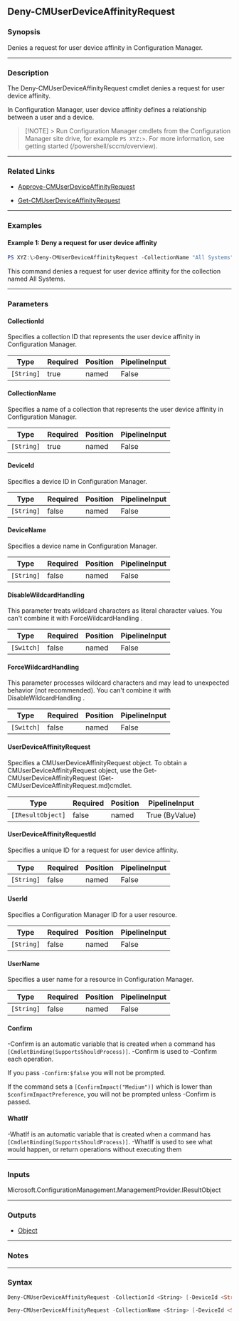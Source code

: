 Deny-CMUserDeviceAffinityRequest
--------------------------------




### Synopsis
Denies a request for user device affinity in Configuration Manager.



---


### Description

The Deny-CMUserDeviceAffinityRequest cmdlet denies a request for user device affinity.



In Configuration Manager, user device affinity defines a relationship between a user and a device.



> [!NOTE] > Run Configuration Manager cmdlets from the Configuration Manager site drive, for example `PS XYZ:>`. For more information, see getting started (/powershell/sccm/overview).



---


### Related Links
* [Approve-CMUserDeviceAffinityRequest](Approve-CMUserDeviceAffinityRequest)



* [Get-CMUserDeviceAffinityRequest](Get-CMUserDeviceAffinityRequest)





---


### Examples
#### Example 1: Deny a request for user device affinity
```PowerShell
PS XYZ:\>Deny-CMUserDeviceAffinityRequest -CollectionName "All Systems" -UserName "Western\EvanNarvaez$"
```
This command denies a request for user device affinity for the collection named All Systems.


---


### Parameters
#### **CollectionId**

Specifies a collection ID that represents the user device affinity in Configuration Manager.






|Type      |Required|Position|PipelineInput|
|----------|--------|--------|-------------|
|`[String]`|true    |named   |False        |



#### **CollectionName**

Specifies a name of a collection that represents the user device affinity in Configuration Manager.






|Type      |Required|Position|PipelineInput|
|----------|--------|--------|-------------|
|`[String]`|true    |named   |False        |



#### **DeviceId**

Specifies a device ID in Configuration Manager.






|Type      |Required|Position|PipelineInput|
|----------|--------|--------|-------------|
|`[String]`|false   |named   |False        |



#### **DeviceName**

Specifies a device name in Configuration Manager.






|Type      |Required|Position|PipelineInput|
|----------|--------|--------|-------------|
|`[String]`|false   |named   |False        |



#### **DisableWildcardHandling**

This parameter treats wildcard characters as literal character values. You can't combine it with ForceWildcardHandling .






|Type      |Required|Position|PipelineInput|
|----------|--------|--------|-------------|
|`[Switch]`|false   |named   |False        |



#### **ForceWildcardHandling**

This parameter processes wildcard characters and may lead to unexpected behavior (not recommended). You can't combine it with DisableWildcardHandling .






|Type      |Required|Position|PipelineInput|
|----------|--------|--------|-------------|
|`[Switch]`|false   |named   |False        |



#### **UserDeviceAffinityRequest**

Specifies a CMUserDeviceAffinityRequest object. To obtain a CMUserDeviceAffinityRequest object, use the Get-CMUserDeviceAffinityRequest (Get-CMUserDeviceAffinityRequest.md)cmdlet.






|Type             |Required|Position|PipelineInput |
|-----------------|--------|--------|--------------|
|`[IResultObject]`|false   |named   |True (ByValue)|



#### **UserDeviceAffinityRequestId**

Specifies a unique ID for a request for user device affinity.






|Type      |Required|Position|PipelineInput|
|----------|--------|--------|-------------|
|`[String]`|false   |named   |False        |



#### **UserId**

Specifies a Configuration Manager ID for a user resource.






|Type      |Required|Position|PipelineInput|
|----------|--------|--------|-------------|
|`[String]`|false   |named   |False        |



#### **UserName**

Specifies a user name for a resource in Configuration Manager.






|Type      |Required|Position|PipelineInput|
|----------|--------|--------|-------------|
|`[String]`|false   |named   |False        |



#### **Confirm**
-Confirm is an automatic variable that is created when a command has ```[CmdletBinding(SupportsShouldProcess)]```.
-Confirm is used to -Confirm each operation.

If you pass ```-Confirm:$false``` you will not be prompted.


If the command sets a ```[ConfirmImpact("Medium")]``` which is lower than ```$confirmImpactPreference```, you will not be prompted unless -Confirm is passed.

#### **WhatIf**
-WhatIf is an automatic variable that is created when a command has ```[CmdletBinding(SupportsShouldProcess)]```.
-WhatIf is used to see what would happen, or return operations without executing them


---


### Inputs
Microsoft.ConfigurationManagement.ManagementProvider.IResultObject





---


### Outputs
* [Object](https://learn.microsoft.com/en-us/dotnet/api/System.Object)






---


### Notes




---


### Syntax
```PowerShell
Deny-CMUserDeviceAffinityRequest -CollectionId <String> [-DeviceId <String>] [-DeviceName <String>] [-DisableWildcardHandling] [-ForceWildcardHandling] [-UserDeviceAffinityRequest <IResultObject>] [-UserDeviceAffinityRequestId <String>] [-UserId <String>] [-UserName <String>] [-Confirm] [-WhatIf] [<CommonParameters>]
```
```PowerShell
Deny-CMUserDeviceAffinityRequest -CollectionName <String> [-DeviceId <String>] [-DeviceName <String>] [-DisableWildcardHandling] [-ForceWildcardHandling] [-UserDeviceAffinityRequest <IResultObject>] [-UserDeviceAffinityRequestId <String>] [-UserId <String>] [-UserName <String>] [-Confirm] [-WhatIf] [<CommonParameters>]
```
